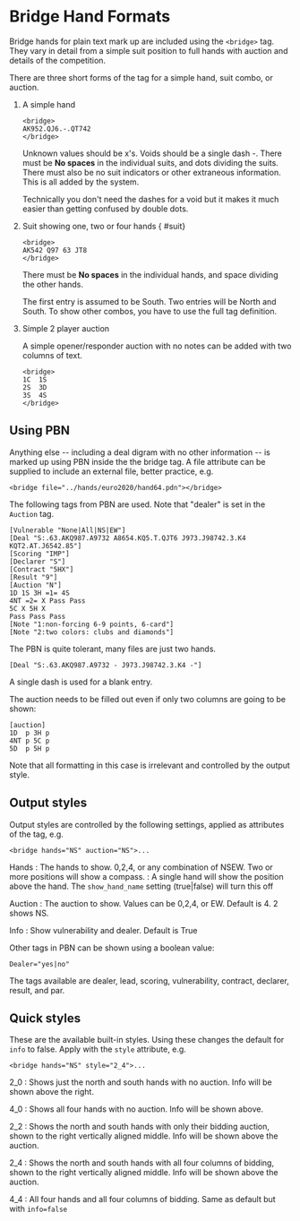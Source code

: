 # Bridge Hand Formats

Bridge hands for plain text mark up are included using the `<bridge>` tag. They vary in detail from a simple suit position to full hands with auction and details of the competition.

There are three short forms of the tag for a simple hand, suit combo, or auction.

1.  A simple hand
	
	```
	<bridge>
	AK952.QJ6.-.QT742
	</bridge>
	```

	Unknown values should be x's. Voids should be a single dash -. There must be **No spaces** in the individual suits, and dots dividing the suits. There must also be no suit indicators or other extraneous information. This is all added by the system.

	Technically you don't need the dashes for a void but it makes it much easier than getting confused by double dots.

2.	Suit showing one, two or four hands { #suit}

	```
	<bridge>
	AK542 Q97 63 JT8
	</bridge>
	```

	There must be **No spaces** in the individual hands, and space dividing the other hands.

	The first entry is assumed to be South. Two entries will be North and South. To show other combos, you have to use the full tag definition.

3.  Simple 2 player auction

	A simple opener/responder auction with no notes can be added with two columns of text.

	```
	<bridge>
	1C  1S
	2S  3D
	3S  4S
	</bridge>
	```

## Using PBN

Anything else -- including a deal digram with no other information -- is marked up using PBN inside the the bridge tag. A file attribute can be supplied to include an external file, better practice, e.g.

```
<bridge file="../hands/euro2020/hand64.pdn"></bridge>
```

The following tags from PBN are used. Note that "dealer" is set in the `Auction` tag.

```
[Vulnerable "None|All|NS|EW"]
[Deal "S:.63.AKQ987.A9732 A8654.KQ5.T.QJT6 J973.J98742.3.K4 KQT2.AT.J6542.85"]
[Scoring "IMP"]
[Declarer "S"]
[Contract "5HX"]
[Result "9"]
[Auction "N"]
1D 1S 3H =1= 4S
4NT =2= X Pass Pass
5C X 5H X
Pass Pass Pass
[Note "1:non-forcing 6-9 points, 6-card"]
[Note "2:two colors: clubs and diamonds"]
```

The PBN is quite tolerant, many files are just two hands.  

	[Deal "S:.63.AKQ987.A9732 - J973.J98742.3.K4 -"]

A single dash is used for a blank entry.

The auction needs to be filled out even if only two columns are going to be shown:

	[auction]
	1D  p 3H p 
	4NT p 5C p
	5D  p 5H p

Note that all formatting in this case is irrelevant and controlled by the output style.

## Output styles

Output styles are controlled by the following settings, applied as attributes of the tag, e.g.

```
<bridge hands="NS" auction="NS">...
```

Hands
: The hands to show. 0,2,4, or any combination of NSEW. Two or more positions will show a compass.
: A single hand will show the position above the hand. The `show_hand_name` setting (true|false) will turn this off

Auction
: The auction to show. Values can be 0,2,4, or EW. Default is 4. 2 shows NS.

Info
: Show vulnerability and dealer. Default is True

Other tags in PBN can be shown using a boolean value:

`Dealer="yes|no"`

The tags available are dealer, lead, scoring, vulnerability, contract, declarer, result, and par.

## Quick styles

These are the available built-in styles. Using these changes the default for `info` to false. Apply with the `style` attribute, e.g.

```
<bridge hands="NS" style="2_4">...
```

2_0 
: Shows just the north and south hands with no auction. Info will be shown above the right.

4_0 
: Shows all four hands with no auction. Info will be shown above.

2_2 
: Shows the north and south hands with only their bidding auction, shown to the right vertically aligned middle. Info will be shown above the auction.

2_4 
: Shows the north and south hands with all four columns of bidding, shown to the right vertically aligned middle. Info will be shown above the auction.

4_4 
: All four hands and all four columns of bidding. Same as default but with `info=false`

